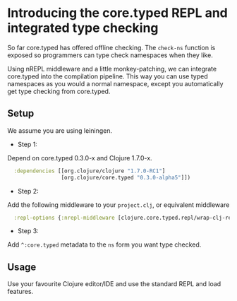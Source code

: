 # Introducing the core.typed REPL and integrated type checking

So far core.typed has offered offline checking. The `check-ns`
function is exposed so programmers can type check namespaces when
they like.

Using nREPL middleware and a little monkey-patching, we can integrate
core.typed into the compilation pipeline.
This way you can use typed namespaces as you would a normal namespace,
except you automatically get type checking from core.typed.

## Setup

We assume you are using leiningen.

- Step 1:

Depend on core.typed 0.3.0-x and Clojure 1.7.0-x.

```clojure
  :dependencies [[org.clojure/clojure "1.7.0-RC1"]
                 [org.clojure/core.typed "0.3.0-alpha5"]])
```

- Step 2:

Add the following middleware 
to your `project.clj`, or equivalent middleware 

```clojure
  :repl-options {:nrepl-middleware [clojure.core.typed.repl/wrap-clj-repl]}
```

- Step 3:

Add `^:core.typed` metadata to the `ns` form you want type checked.

## Usage

Use your favourite Clojure editor/IDE and use the standard REPL and load features.
